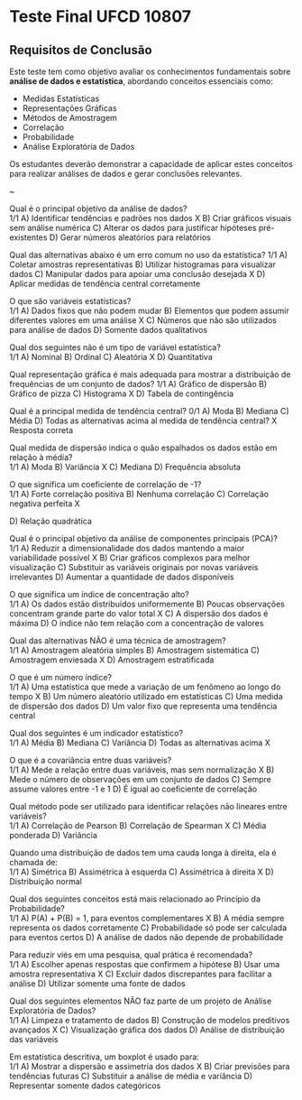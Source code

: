 # Teste Final UFCD 10807

## Requisitos de Conclusão

Este teste tem como objetivo avaliar os conhecimentos fundamentais sobre **análise de dados e estatística**, abordando conceitos essenciais como:

- Medidas Estatísticas
- Representações Gráficas
- Métodos de Amostragem
- Correlação
- Probabilidade
- Análise Exploratória de Dados

Os estudantes deverão demonstrar a capacidade de aplicar estes conceitos para realizar análises de dados e gerar conclusões relevantes.

~
 
Qual é o principal objetivo da análise de dados?  
1/1
A) Identificar tendências e padrões nos dados X
B) Criar gráficos visuais sem análise numérica
C) Alterar os dados para justificar hipóteses pré-existentes
D) Gerar números aleatórios para relatórios
 
Qual das alternativas abaixo é um erro comum no uso da estatística?
1/1
A) Coletar amostras representativas
B) Utilizar histogramas para visualizar dados
C) Manipular dados para apoiar uma conclusão desejada X 
D) Aplicar medidas de tendência central corretamente
 
O que são variáveis estatísticas?  
1/1
A) Dados fixos que não podem mudar
B) Elementos que podem assumir diferentes valores em uma análise X
C) Números que não são utilizados para análise de dados
D) Somente dados qualitativos
 
Qual dos seguintes não é um tipo de variável estatística?  
1/1
A) Nominal
B) Ordinal
C) Aleatória X 
D) Quantitativa
 
Qual representação gráfica é mais adequada para mostrar a distribuição de frequências de um conjunto de dados?
1/1
A) Gráfico de dispersão
B) Gráfico de pizza
C) Histograma X 
D) Tabela de contingência
 
Qual é a principal medida de tendência central?
0/1
A) Moda
B) Mediana
C) Média
D) Todas as alternativas acima al medida de tendência central? X
Resposta correta
 
Qual medida de dispersão indica o quão espalhados os dados estão em relação à média?  
1/1
A) Moda
B) Variância X
C) Mediana
D) Frequência absoluta
 
O que significa um coeficiente de correlação de -1?  
1/1
A) Forte correlação positiva
B) Nenhuma correlação
C) Correlação negativa perfeita X
 
D) Relação quadrática
 
Qual é o principal objetivo da análise de componentes principais (PCA)?  
1/1
A) Reduzir a dimensionalidade dos dados mantendo a maior variabilidade possível X
B) Criar gráficos complexos para melhor visualização
C) Substituir as variáveis originais por novas variáveis irrelevantes
D) Aumentar a quantidade de dados disponíveis
 
O que significa um índice de concentração alto?  
1/1
A) Os dados estão distribuídos uniformemente
B) Poucas observações concentram grande parte do valor total X
C) A dispersão dos dados é máxima
D) O índice não tem relação com a concentração de valores
 
Qual das alternativas NÃO é uma técnica de amostragem?  
1/1
A) Amostragem aleatória simples
B) Amostragem sistemática
C) Amostragem enviesada X
D) Amostragem estratificada
 
O que é um número índice?  
1/1
A) Uma estatística que mede a variação de um fenômeno ao longo do tempo X
B) Um número aleatório utilizado em estatísticas
C) Uma medida de dispersão dos dados
D) Um valor fixo que representa uma tendência central
 
Qual dos seguintes é um indicador estatístico?  
1/1
A) Média
B) Mediana
C) Variância
D) Todas as alternativas acima X
 
 
O que é a covariância entre duas variáveis?  
1/1
A) Mede a relação entre duas variáveis, mas sem normalização X
B) Mede o número de observações em um conjunto de dados
C) Sempre assume valores entre -1 e 1
D) É igual ao coeficiente de correlação
 
  Qual método pode ser utilizado para identificar relações não lineares entre variáveis?  
1/1
A) Correlação de Pearson
B) Correlação de Spearman X
C) Média ponderada
D) Variância
 
  Quando uma distribuição de dados tem uma cauda longa à direita, ela é chamada de:  
1/1
A) Simétrica
B) Assimétrica à esquerda
C) Assimétrica à direita X
D) Distribuição normal
 
Qual dos seguintes conceitos está mais relacionado ao Princípio da Probabilidade?  
1/1
A) P(A) + P(B) = 1, para eventos complementares X
B) A média sempre representa os dados corretamente
C) Probabilidade só pode ser calculada para eventos certos
D) A análise de dados não depende de probabilidade
 
Para reduzir viés em uma pesquisa, qual prática é recomendada?  
1/1
A) Escolher apenas respostas que confirmem a hipótese
B) Usar uma amostra representativa X
C) Excluir dados discrepantes para facilitar a análise
D) Utilizar somente uma fonte de dados
 
Qual dos seguintes elementos NÃO faz parte de um projeto de Análise Exploratória de Dados?  
1/1
A) Limpeza e tratamento de dados
B) Construção de modelos preditivos avançados X
C) Visualização gráfica dos dados
D) Análise de distribuição das variáveis
 
Em estatística descritiva, um boxplot é usado para:  
1/1
A) Mostrar a dispersão e assimetria dos dados X
B) Criar previsões para tendências futuras
C) Substituir a análise de média e variância
D) Representar somente dados categóricos

